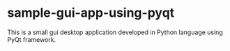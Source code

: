 # sample-gui-app-using-pyqt
This is a small gui desktop application developed in Python language using PyQt framework.
